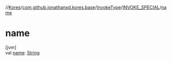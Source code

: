 //[Kores](../../../../index.md)/[com.github.jonathanxd.kores.base](../../index.md)/[InvokeType](../index.md)/[INVOKE_SPECIAL](index.md)/[name](name.md)

# name

[jvm]\
val [name](name.md): [String](https://kotlinlang.org/api/latest/jvm/stdlib/kotlin/-string/index.html)
